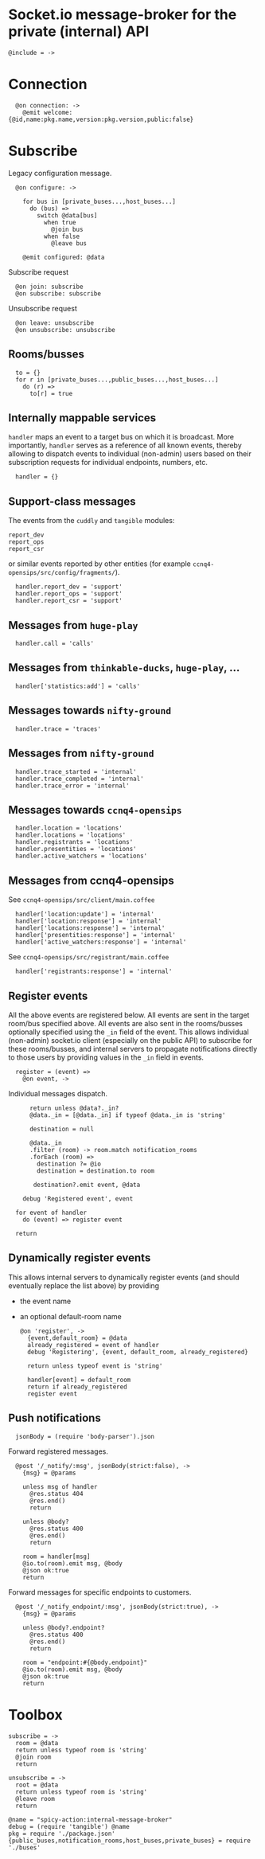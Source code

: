 Socket.io message-broker for the private (internal) API
=======================================================

    @include = ->

Connection
==========

      @on connection: ->
        @emit welcome: {@id,name:pkg.name,version:pkg.version,public:false}

Subscribe
=========

Legacy configuration message.

      @on configure: ->

        for bus in [private_buses...,host_buses...]
          do (bus) =>
            switch @data[bus]
              when true
                @join bus
              when false
                @leave bus

        @emit configured: @data

Subscribe request

      @on join: subscribe
      @on subscribe: subscribe

Unsubscribe request

      @on leave: unsubscribe
      @on unsubscribe: unsubscribe

Rooms/busses
------------

      to = {}
      for r in [private_buses...,public_buses...,host_buses...]
        do (r) =>
          to[r] = true

Internally mappable services
----------------------------

`handler` maps an event to a target bus on which it is broadcast.
More importantly, `handler` serves as a reference of all known events, thereby allowing to dispatch events to individual (non-admin) users based on their subscription requests for individual endpoints, numbers, etc.

      handler = {}

Support-class messages
----------------------

The events from the `cuddly` and `tangible` modules:
```
report_dev
report_ops
report_csr
```
or similar events reported by other entities (for example `ccnq4-opensips/src/config/fragments/`).

      handler.report_dev = 'support'
      handler.report_ops = 'support'
      handler.report_csr = 'support'

Messages from `huge-play`
-------------------------

      handler.call = 'calls'

Messages from `thinkable-ducks`, `huge-play`, …
-----------------------------------------------

      handler['statistics:add'] = 'calls'

Messages towards `nifty-ground`
-------------------------------

      handler.trace = 'traces'

Messages from `nifty-ground`
----------------------------

      handler.trace_started = 'internal'
      handler.trace_completed = 'internal'
      handler.trace_error = 'internal'

Messages towards `ccnq4-opensips`
---------------------------------

      handler.location = 'locations'
      handler.locations = 'locations'
      handler.registrants = 'locations'
      handler.presentities = 'locations'
      handler.active_watchers = 'locations'

Messages from ccnq4-opensips
----------------------------

See `ccnq4-opensips/src/client/main.coffee`

      handler['location:update'] = 'internal'
      handler['location:response'] = 'internal'
      handler['locations:response'] = 'internal'
      handler['presentities:response'] = 'internal'
      handler['active_watchers:response'] = 'internal'

See `ccnq4-opensips/src/registrant/main.coffee`

      handler['registrants:response'] = 'internal'

Register events
---------------

All the above events are registered below.
All events are sent in the target room/bus specified above.
All events are also sent in the rooms/busses optionally specified using the `_in` field of the event. This allows individual (non-admin) socket.io client (especially on the public API) to subscribe for these rooms/busses, and internal servers to propagate notifications directly to those users by providing values in the `_in` field in events.

      register = (event) =>
        @on event, ->

Individual messages dispatch.

          return unless @data?._in?
          @data._in = [@data._in] if typeof @data._in is 'string'

          destination = null

          @data._in
          .filter (room) -> room.match notification_rooms
          .forEach (room) =>
            destination ?= @io
            destination = destination.to room

           destination?.emit event, @data

        debug 'Registered event', event

      for event of handler
        do (event) => register event

      return

Dynamically register events
---------------------------

This allows internal servers to dynamically register events (and should eventually replace the list above) by providing
- the event name
- an optional default-room name

      @on 'register', ->
        {event,default_room} = @data
        already_registered = event of handler
        debug 'Registering', {event, default_room, already_registered}

        return unless typeof event is 'string'

        handler[event] = default_room
        return if already_registered
        register event

Push notifications
------------------

      jsonBody = (require 'body-parser').json

Forward registered messages.

      @post '/_notify/:msg', jsonBody(strict:false), ->
        {msg} = @params

        unless msg of handler
          @res.status 404
          @res.end()
          return

        unless @body?
          @res.status 400
          @res.end()
          return

        room = handler[msg]
        @io.to(room).emit msg, @body
        @json ok:true
        return

Forward messages for specific endpoints to customers.

      @post '/_notify_endpoint/:msg', jsonBody(strict:true), ->
        {msg} = @params

        unless @body?.endpoint?
          @res.status 400
          @res.end()
          return

        room = "endpoint:#{@body.endpoint}"
        @io.to(room).emit msg, @body
        @json ok:true
        return

Toolbox
=======

    subscribe = ->
      room = @data
      return unless typeof room is 'string'
      @join room
      return

    unsubscribe = ->
      root = @data
      return unless typeof room is 'string'
      @leave room
      return

    @name = "spicy-action:internal-message-broker"
    debug = (require 'tangible') @name
    pkg = require './package.json'
    {public_buses,notification_rooms,host_buses,private_buses} = require './buses'
